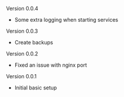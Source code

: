Version 0.0.4
- Some extra logging when starting services

Version 0.0.3
- Create backups

Version 0.0.2
- Fixed an issue with nginx port

Version 0.0.1
- Initial basic setup
